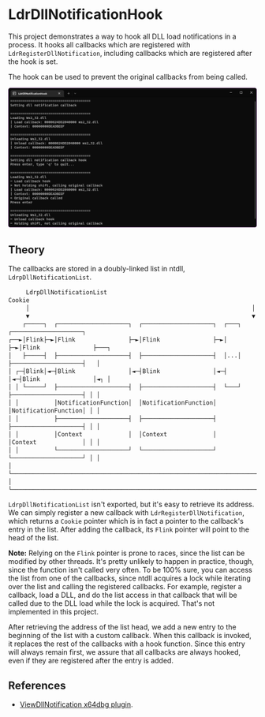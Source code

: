 # LdrDllNotificationHook

This project demonstrates a way to hook all DLL load notifications in a process.
It hooks all callbacks which are registered with `LdrRegisterDllNotification`,
including callbacks which are registered after the hook is set.

The hook can be used to prevent the original callbacks from being called.

![Demo screenshot](demo.png)

## Theory

The callbacks are stored in a doubly-linked list in ntdll,
`LdrpDllNotificationList`.

```
     LdrpDllNotificationList                                         Cookie
     │                                                               │
     ▼                                                               ▼
    ┌─────┐  ┌────────────────────┐  ┌────────────────────┐  ┌───┐  ┌────────────────────┐
┌──►│Flink├─►│Flink               ├─►│Flink               ├─►│   ├─►│Flink               ├───┐
│   ├─────┤  ├────────────────────┤  ├────────────────────┤  │...│  ├────────────────────┤   │
│ ┌─┤Blink│◄─┤Blink               │◄─┤Blink               │◄─┤   │◄─┤Blink               │◄┐ │
│ │ └─────┘  ├────────────────────┤  ├────────────────────┤  └───┘  ├────────────────────┤ │ │
│ │          │NotificationFunction│  │NotificationFunction│         │NotificationFunction│ │ │
│ │          ├────────────────────┤  ├────────────────────┤         ├────────────────────┤ │ │
│ │          │Context             │  │Context             │         │Context             │ │ │
│ │          └────────────────────┘  └────────────────────┘         └────────────────────┘ │ │
│ └────────────────────────────────────────────────────────────────────────────────────────┘ │
└────────────────────────────────────────────────────────────────────────────────────────────┘
```

`LdrpDllNotificationList` isn't exported, but it's easy to retrieve its address.
We can simply register a new callback with `LdrRegisterDllNotification`, which
returns a `Cookie` pointer which is in fact a pointer to the callback's entry in
the list. After adding the callback, its `Flink` pointer will point to the head
of the list.

**Note:** Relying on the `Flink` pointer is prone to races, since the list can
be modified by other threads. It's pretty unlikely to happen in practice,
though, since the function isn't called very often. To be 100% sure, you can
access the list from one of the callbacks, since ntdll acquires a lock while
iterating over the list and calling the registered callbacks. For example,
register a callback, load a DLL, and do the list access in that callback that
will be called due to the DLL load while the lock is acquired. That's not
implemented in this project.

After retrieving the address of the list head, we add a new entry to the
beginning of the list with a custom callback. When this callback is invoked, it
replaces the rest of the callbacks with a hook function. Since this entry will
always remain first, we assure that all callbacks are always hooked, even if
they are registered after the entry is added.

## References

* [ViewDllNotification x64dbg
  plugin](https://github.com/gmh5225/X64DBG-ViewDllNotification).
